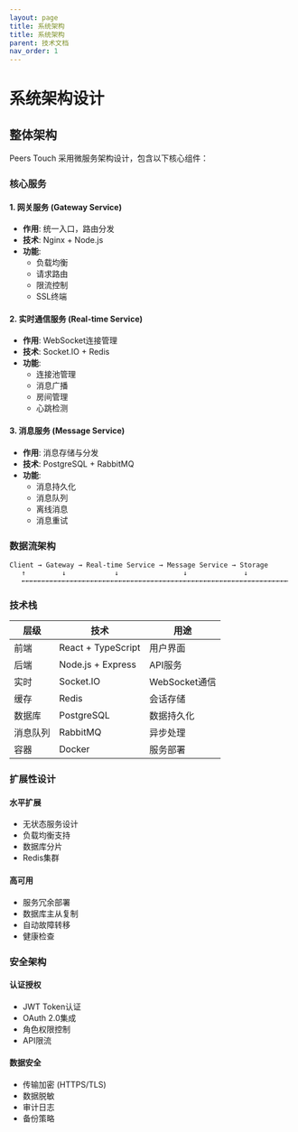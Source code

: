 ```yaml
---
layout: page
title: 系统架构
title: 系统架构
parent: 技术文档
nav_order: 1
---
```


# 系统架构设计

## 整体架构

Peers Touch 采用微服务架构设计，包含以下核心组件：

### 核心服务

#### 1. 网关服务 (Gateway Service)
- **作用**: 统一入口，路由分发
- **技术**: Nginx + Node.js
- **功能**: 
  - 负载均衡
  - 请求路由
  - 限流控制
  - SSL终端

#### 2. 实时通信服务 (Real-time Service)
- **作用**: WebSocket连接管理
- **技术**: Socket.IO + Redis
- **功能**:
  - 连接池管理
  - 消息广播
  - 房间管理
  - 心跳检测

#### 3. 消息服务 (Message Service)
- **作用**: 消息存储与分发
- **技术**: PostgreSQL + RabbitMQ
- **功能**:
  - 消息持久化
  - 消息队列
  - 离线消息
  - 消息重试

### 数据流架构

```
Client → Gateway → Real-time Service → Message Service → Storage
   ↑         ↓            ↓                ↓              ↓
   ←←←←←←←←←←←←←←←←←←←←←←←←←←←←←←←←←←←←←←←←←←←←←←←←←←←←←←←←←←←←←←←←←←
```

### 技术栈

| 层级 | 技术 | 用途 |
|------|------|------|
| 前端 | React + TypeScript | 用户界面 |
| 后端 | Node.js + Express | API服务 |
| 实时 | Socket.IO | WebSocket通信 |
| 缓存 | Redis | 会话存储 |
| 数据库 | PostgreSQL | 数据持久化 |
| 消息队列 | RabbitMQ | 异步处理 |
| 容器 | Docker | 服务部署 |

### 扩展性设计

#### 水平扩展
- 无状态服务设计
- 负载均衡支持
- 数据库分片
- Redis集群

#### 高可用
- 服务冗余部署
- 数据库主从复制
- 自动故障转移
- 健康检查

### 安全架构

#### 认证授权
- JWT Token认证
- OAuth 2.0集成
- 角色权限控制
- API限流

#### 数据安全
- 传输加密 (HTTPS/TLS)
- 数据脱敏
- 审计日志
- 备份策略
